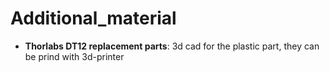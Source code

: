 # Additional_material

+ **Thorlabs DT12 replacement parts**: 3d cad for the plastic part, they can be prind with 3d-printer
